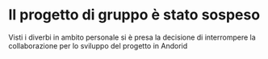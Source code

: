 # Il progetto di gruppo è stato sospeso
Visti i diverbi in ambito personale si è presa la decisione di interrompere la collaborazione per lo sviluppo del progetto in Andorid 
